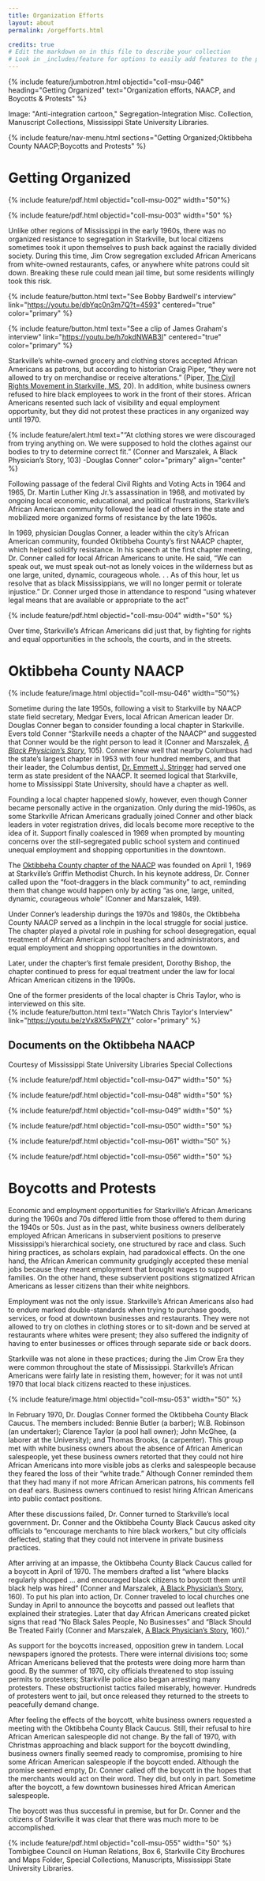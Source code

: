 ```yaml
---
title: Organization Efforts
layout: about
permalink: /orgefforts.html

credits: true
# Edit the markdown on in this file to describe your collection
# Look in _includes/feature for options to easily add features to the page
---
```

{% include feature/jumbotron.html objectid="coll-msu-046" heading="Getting Organized" text="Organization efforts, NAACP, and Boycotts & Protests" %}

Image: "Anti-integration cartoon," Segregation-Integration Misc. Collection, Manuscript Collections, Mississippi State University Libraries.

{% include feature/nav-menu.html sections="Getting Organized;Oktibbeha County NAACP;Boycotts and Protests" %}

# Getting Organized

{% include feature/pdf.html objectid="coll-msu-002" width="50"%}

{% include feature/pdf.html objectid="coll-msu-003" width="50" %}

Unlike other regions of Mississippi in the early 1960s, there was no organized resistance to segregation in Starkville, but local citizens sometimes took it upon themselves to push back against the racially divided society. During this time, Jim Crow segregation excluded African Americans from white-owned restaurants, cafes, or anywhere white patrons could sit down. Breaking these rule could mean jail time, but some residents willingly took this risk.  

{% include feature/button.html text="See Bobby Bardwell's interview" link="https://youtu.be/dbYqc0n3m7Q?t=4593" centered="true" color="primary" %}

{% include feature/button.html text="See a clip of James Graham's interview" link="https://youtu.be/h7okdNWAB3I" centered="true" color="primary" %}

Starkville’s white-owned grocery and clothing stores accepted African Americans as patrons, but according to historian Craig Piper, “they were not allowed to try on merchandise or receive alterations.” (Piper, <a href="http://mlp.ent.sirsi.net/client/en_US/msstate/search/detailnonmodal/ent:$002f$002fSD_ILS$002f0$002fSD_ILS:603903/ada?qu=piper%2C+craig&te=ILS&rt=false%7C%7C%7CAUTHOR%7C%7C%7CAuthor">The Civil Rights Movement in Starkville, MS</a>, 20).  In addition, white business owners refused to hire black employees to work in the front of their stores.  African Americans resented such lack of visibility and equal employment opportunity, but they did not protest these practices in any organized way until 1970.

{% include feature/alert.html text="“At clothing stores we were discouraged from trying anything on. We were supposed to hold the clothes against our bodies to try to determine correct fit.” (Conner and Marszalek, A Black Physician’s Story, 103) -Douglas Conner" color="primary" align="center" %}
<!--include picture of Conner?-->

Following passage of the federal Civil Rights and Voting Acts in 1964 and 1965, Dr. Martin Luther King Jr.’s assassination in 1968, and motivated by ongoing local economic, educational, and political frustrations, Starkville’s African American community followed the lead of others in the state and mobilized more organized forms of resistance by the late 1960s.

In 1969, physician Douglas Conner, a leader within the city’s African American community, founded Oktibbeha County’s first NAACP chapter, which helped solidify resistance.  In his speech at the first chapter meeting, Dr. Conner called for local African Americans to unite.  He said, “We can speak out, we must speak out–not as lonely voices in the wilderness but as one large, united, dynamic, courageous whole. . . As of this hour, let us resolve that as black Mississippians, we will no longer permit or tolerate injustice.” Dr. Conner urged those in attendance to respond “using whatever legal means that are available or appropriate to the act” 

{% include feature/pdf.html objectid="coll-msu-004" width="50" %}

Over time, Starkville’s African Americans did just that, by fighting for rights and equal opportunities in the schools, the courts, and in the streets.

# Oktibbeha County NAACP

{% include feature/image.html objectid="coll-msu-046" width="50"%}

Sometime during the late 1950s, following a visit to Starkville by NAACP state field secretary, Medgar Evers, local African American leader Dr. Douglas Conner began to consider founding a local chapter in Starkville. Evers told Conner “Starkville needs a chapter of the NAACP” and suggested that Conner would be the right person to lead it (Conner and Marszalek, <a href="http://mlp.ent.sirsi.net/client/en_US/msstate/search/detailnonmodal/ent:$002f$002fSD_ILS$002f0$002fSD_ILS:106523/ada/?rt=CKEY%7C%7C%7CCKEY%7C%7C%7Cfalse">_A Black Physician’s Story_</a>, 105). Conner knew well that nearby Columbus had the state’s largest chapter in 1953 with four hundred members, and that their leader, the Columbus dentist, <a href="https://lowndeslibarchives.wordpress.com/2012/01/16/dr-emmett-j-stringer/">Dr. Emmett J. Stringer</a> had served one term as state president of the NAACP.  It seemed logical that Starkville, home to Mississippi State University, should have a chapter as well.

Founding a local chapter happened slowly, however, even though Conner became personally active in the organization.  Only during the mid-1960s, as some Starkville African Americans gradually joined Conner and other black leaders in voter registration drives, did locals become more receptive to the idea of it.  Support finally coalesced in 1969 when prompted by mounting concerns over the still-segregated public school system and continued unequal employment and shopping opportunities in the downtown.

The <a href="https://naacpoktibbeha.org/">Oktibbeha County chapter of the NAACP</a> was founded on April 1, 1969 at Starkville’s Griffin Methodist Church. In his keynote address, Dr. Conner called upon the “foot-draggers in the black community” to act, reminding them that change would happen only by acting “as one, large, united, dynamic, courageous whole” (Conner and Marszalek, 149).

Under Conner’s leadership durings the 1970s and 1980s, the Oktibbeha County NAACP served as a linchpin in the local struggle for social justice.  The chapter played a pivotal role in pushing for school desegregation, equal treatment of African American school teachers and administrators, and equal employment and shopping opportunities in the downtown.

Later, under the chapter’s first female president, Dorothy Bishop, the chapter continued to press for equal treatment under the law for local African American citizens in the 1990s.

One of the former presidents of the local chapter is Chris Taylor, who is interviewed on this site.  
{% include feature/button.html text="Watch Chris Taylor's Interview" link="https://youtu.be/zVx8X5xPWZY" color="primary" %}

## Documents on the Oktibbeha NAACP
Courtesy of Mississippi State University Libraries Special Collections

{% include feature/pdf.html objectid="coll-msu-047" width="50" %}

{% include feature/pdf.html objectid="coll-msu-048" width="50" %}

{% include feature/pdf.html objectid="coll-msu-049" width="50" %}

{% include feature/pdf.html objectid="coll-msu-050" width="50" %}

{% include feature/pdf.html objectid="coll-msu-061" width="50" %}

{% include feature/pdf.html objectid="coll-msu-056" width="50" %}

# Boycotts and Protests

Economic and employment opportunities for Starkville’s African Americans during the 1960s and 70s differed little from those offered to them during the 1940s or 50s.  Just as in the past, white business owners deliberately employed African Americans in subservient positions to preserve Mississippi’s hierarchical society, one structured by race and class. Such hiring practices, as scholars explain, had paradoxical effects. On the one hand, the African American community grudgingly accepted these menial jobs because they meant employment that brought wages to support families. On the other hand, these subservient positions stigmatized African Americans as lesser citizens than their white neighbors.

Employment was not the only issue.  Starkville’s African Americans also had to endure marked double-standards when trying to purchase goods, services, or food at downtown businesses and restaurants.  They were not allowed to try on clothes in clothing stores or to sit-down and be served at restaurants where whites were present; they also suffered the indignity of having to enter businesses or offices through separate side or back doors.

Starkville was not alone in these practices; during the Jim Crow Era they were common throughout the state of Mississippi.  Starkville’s African Americans were fairly late in resisting them, however; for it was not until 1970 that local black citizens reacted to these injustices.

{% include feature/image.html objectid="coll-msu-053" width="50" %}

In February 1970, Dr. Douglas Conner formed the Oktibbeha County Black Caucus.  The members included: Bennie Butler (a barber); W.B. Robinson (an undertaker); Clarence Taylor (a pool hall owner); John McGhee, (a laborer at the University); and Thomas Brooks, (a carpenter).  This group met with white business owners about the absence of African American salespeople, yet these business owners retorted that they could not hire African Americans into more visible jobs as clerks and salespeople because they feared the loss of their “white trade.” Although Conner reminded them that they had many if not more African American patrons, his comments fell on deaf ears.  Business owners continued to resist hiring African Americans into public contact positions.

After these discussions failed, Dr. Conner turned to Starkville’s local government. Dr. Conner and the Oktibbeha County Black Caucus asked city officials to “encourage merchants to hire black workers,” but city officials deflected, stating that they could not intervene in private business practices.

After arriving at an impasse, the Oktibbeha County Black Caucus called for a boycott in April of 1970. The members drafted a list “where blacks regularly shopped … and encouraged black citizens to boycott them until black help was hired” (Conner and Marszalek, <a href="http://mlp.ent.sirsi.net/client/en_US/msstate/search/detailnonmodal/ent:$002f$002fSD_ILS$002f0$002fSD_ILS:106523/ada?rt=CKEY|||CKEY|||false">A Black Physician’s Story</a>, 160). To put his plan into action, Dr. Conner traveled to local churches one Sunday in April to announce the boycotts and passed out leaflets that explained their strategies.  Later that day African Americans created picket signs that read “No Black Sales People, No Businesses” and “Black Should Be Treated Fairly (Conner and Marszalek, <a href="http://mlp.ent.sirsi.net/client/en_US/msstate/search/detailnonmodal/ent:$002f$002fSD_ILS$002f0$002fSD_ILS:106523/ada?rt=CKEY|||CKEY|||false">A Black Physician’s Story</a>, 160).”

As support for the boycotts increased, opposition grew in tandem. Local newspapers ignored the protests.  There were internal divisions too; some African Americans believed that the protests were doing more harm than good. By the summer of 1970, city officials threatened to stop issuing permits to protesters; Starkville police also began arresting many protesters. These obstructionist tactics failed miserably, however.  Hundreds of protesters went to jail, but once released they returned to the streets to peacefully demand change.

After feeling the effects of the boycott, white business owners requested a meeting with the Oktibbeha County Black Caucus.  Still, their refusal to hire African American salespeople did not change.  By the fall of 1970, with Christmas approaching and black support for the boycott dwindling, business owners finally seemed ready to compromise, promising to hire some African American salespeople if the boycott ended.  Although the promise seemed empty, Dr. Conner called off the boycott in the hopes that the merchants would act on their word.  They did, but only in part.  Sometime after the boycott, a few downtown businesses hired African American salespeople. 

The boycott was thus successful in premise, but for Dr. Conner and the citizens of Starkville it was clear that there was much more to be accomplished.

{% include feature/pdf.html objectid="coll-msu-055" width="50" %}
Tombigbee Council on Human Relations, Box 6, Starkville City Brochures and Maps Folder, Special Collections, Manuscripts, Mississippi State University Libraries.
